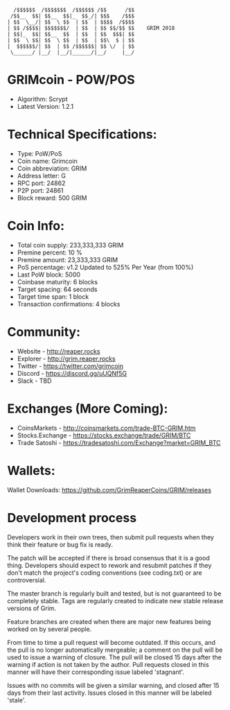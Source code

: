 ```
  /$$$$$$  /$$$$$$$  /$$$$$$ /$$      /$$
 /$$__  $$| $$__  $$|_  $$_/| $$$    /$$$
| $$  \__/| $$  \ $$  | $$  | $$$$  /$$$$
| $$ /$$$$| $$$$$$$/  | $$  | $$ $$/$$ $$    GRIM 2018
| $$|_  $$| $$__  $$  | $$  | $$  $$$| $$
| $$  \ $$| $$  \ $$  | $$  | $$\  $ | $$
|  $$$$$$/| $$  | $$ /$$$$$$| $$ \/  | $$
 \______/ |__/  |__/|______/|__/     |__/
```
GRIMcoin - POW/POS
==========================
- Algorithm: Scrypt
- Latest Version: 1.2.1

Technical Specifications:
==========================

- Type: PoW/PoS
- Coin name: Grimcoin
- Coin abbreviation: GRIM
- Address letter: G
- RPC port: 24862
- P2P port: 24861
- Block reward: 500 GRIM

Coin Info:
===========================
- Total coin supply: 233,333,333 GRIM
- Premine percent: 10 %
- Premine amount: 23,333,333 GRIM
- PoS percentage: v1.2 Updated to 525% Per Year (from 100%)
- Last PoW block: 5000
- Coinbase maturity: 6 blocks
- Target spacing: 64 seconds
- Target time span: 1 block
- Transaction confirmations: 4 blocks

Community:
===========================
- Website - http://reaper.rocks
- Explorer - http://grim.reaper.rocks
- Twitter - https://twitter.com/grimcoin
- Discord - https://discord.gg/uUQNf5G
- Slack - TBD

Exchanges (More Coming):
===========================
- CoinsMarkets - http://coinsmarkets.com/trade-BTC-GRIM.htm
- Stocks.Exchange - https://stocks.exchange/trade/GRIM/BTC
- Trade Satoshi - https://tradesatoshi.com/Exchange?market=GRIM_BTC

Wallets:
===========================
Wallet Downloads: https://github.com/GrimReaperCoins/GRIM/releases

Development process
===========================

Developers work in their own trees, then submit pull requests when
they think their feature or bug fix is ready.

The patch will be accepted if there is broad consensus that it is a
good thing.  Developers should expect to rework and resubmit patches
if they don't match the project's coding conventions (see coding.txt)
or are controversial.

The master branch is regularly built and tested, but is not guaranteed
to be completely stable. Tags are regularly created to indicate new
stable release versions of Grim.

Feature branches are created when there are major new features being
worked on by several people.

From time to time a pull request will become outdated. If this occurs, and
the pull is no longer automatically mergeable; a comment on the pull will
be used to issue a warning of closure. The pull will be closed 15 days
after the warning if action is not taken by the author. Pull requests closed
in this manner will have their corresponding issue labeled 'stagnant'.

Issues with no commits will be given a similar warning, and closed after
15 days from their last activity. Issues closed in this manner will be 
labeled 'stale'.
